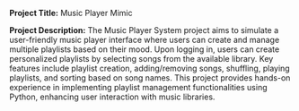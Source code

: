 **Project Title:** Music Player Mimic

**Project Description:**
The Music Player System project aims to simulate a user-friendly music player interface where users can create and manage multiple playlists based on their mood. Upon logging in, users can create personalized playlists by selecting songs from the available library. Key features include playlist creation, adding/removing songs, shuffling, playing playlists, and sorting based on song names. This project provides hands-on experience in implementing playlist management functionalities using Python, enhancing user interaction with music libraries.

